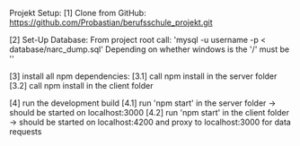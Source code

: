 Projekt Setup:
 [1] Clone from GitHub: https://github.com/Probastian/berufsschule_projekt.git

 [2] Set-Up Database: 
    From project root call: 'mysql -u username -p < database/narc_dump.sql'
    Depending on whether windows is the '/' must be '\'

 [3] install all npm dependencies:
    [3.1] call npm install in the server folder
    [3.2] call npm install in the client folder

 [4] run the development build
    [4.1] run 'npm start' in the server folder 
            -> should be started on localhost:3000
    [4.2] run 'npm start' in the client folder 
            -> should be started on localhost:4200 and proxy to localhost:3000 for data requests